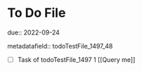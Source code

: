 # To Do File

due:: 2022-09-24

metadatafield:: todoTestFile_1497_48

- [ ] Task of todoTestFile_1497 1 [[Query me]]
